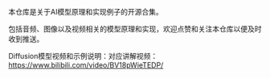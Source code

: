 本仓库是关于AI模型原理和实现例子的开源合集。

包括音频、图像以及视频相关的模型原理和实现，欢迎点赞和关注本仓库以便及时收到推送。

Diffusion模型视频和示例说明：对应讲解视频：https://www.bilibili.com/video/BV18pWieTEDP/

